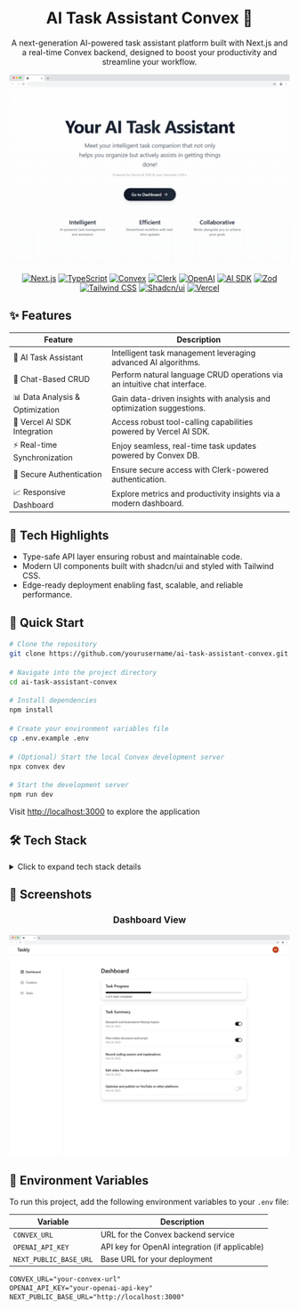 <div align="center">

# AI Task Assistant Convex 🚀

A next-generation AI-powered task assistant platform built with Next.js and a real-time Convex backend, designed to boost your productivity and streamline your workflow.

![Landing Page](/public/project-image/landingpage.png)

[![Next.js](https://img.shields.io/badge/Next.js-black?style=for-the-badge&logo=next.js&logoColor=white)](https://nextjs.org/)
[![TypeScript](https://img.shields.io/badge/TypeScript-007ACC?style=for-the-badge&logo=typescript&logoColor=white)](https://www.typescriptlang.org/)
[![Convex](https://img.shields.io/badge/Convex-000000?style=for-the-badge&logo=convex&logoColor=white)](https://www.convex.dev/)
[![Clerk](https://img.shields.io/badge/Clerk-6C47FF?style=for-the-badge&logo=clerk&logoColor=white)](https://clerk.com/)
[![OpenAI](https://img.shields.io/badge/OpenAI-000000?style=for-the-badge&logo=openai&logoColor=white)](https://openai.com/)
[![AI SDK](https://img.shields.io/badge/AI_SDK-000000?style=for-the-badge&logo=ai&logoColor=white)](https://sdk.vercel.ai/)
[![Zod](https://img.shields.io/badge/Zod-3068B7?style=for-the-badge&logo=zod&logoColor=white)](https://zod.dev/)
[![Tailwind CSS](https://img.shields.io/badge/Tailwind_CSS-06B6D4?style=for-the-badge&logo=tailwind-css&logoColor=white)](https://tailwindcss.com/)
[![Shadcn/ui](https://img.shields.io/badge/Shadcn/ui-000000?style=for-the-badge&logo=shadcnui&logoColor=white)](https://ui.shadcn.com/)
[![Vercel](https://img.shields.io/badge/Vercel-000000?style=for-the-badge&logo=vercel&logoColor=white)](https://vercel.com/)

</div>

## ✨ Features

<div align="center">

| Feature                         | Description                                                               |
| ------------------------------- | ------------------------------------------------------------------------- |
| 🤖 AI Task Assistant            | Intelligent task management leveraging advanced AI algorithms.            |
| 💬 Chat-Based CRUD              | Perform natural language CRUD operations via an intuitive chat interface. |
| 📊 Data Analysis & Optimization | Gain data-driven insights with analysis and optimization suggestions.     |
| 🔧 Vercel AI SDK Integration    | Access robust tool-calling capabilities powered by Vercel AI SDK.         |
| ⚡ Real-time Synchronization    | Enjoy seamless, real-time task updates powered by Convex DB.              |
| 🔐 Secure Authentication        | Ensure secure access with Clerk-powered authentication.                   |
| 📈 Responsive Dashboard         | Explore metrics and productivity insights via a modern dashboard.         |

</div>

## 🌟 Tech Highlights

- Type-safe API layer ensuring robust and maintainable code.
- Modern UI components built with shadcn/ui and styled with Tailwind CSS.
- Edge-ready deployment enabling fast, scalable, and reliable performance.

## 🚀 Quick Start

```bash
# Clone the repository
git clone https://github.com/yourusername/ai-task-assistant-convex.git

# Navigate into the project directory
cd ai-task-assistant-convex

# Install dependencies
npm install

# Create your environment variables file
cp .env.example .env

# (Optional) Start the local Convex development server
npx convex dev

# Start the development server
npm run dev
```

Visit [http://localhost:3000](http://localhost:3000) to explore the application

## 🛠️ Tech Stack

<details>
<summary>Click to expand tech stack details</summary>

### Core Framework

- **[Next.js](https://nextjs.org/)** - React framework with App Router for SSR and static pages
- **[TypeScript](https://www.typescriptlang.org/)** - For robust type safety and improved development experience
- **[React](https://reactjs.org/)** - Build dynamic UIs with modern React features

### Backend & Data

- **[Convex](https://www.convex.dev/)** - Serverless, real-time backend to power dynamic data operations

### Authentication

- **[Clerk](https://clerk.com/)** - Modern authentication and user management solution

### AI

- **[AI SDK](https://sdk.vercel.ai/)** - Powerful AI SDK for building AI-powered features
- **[OpenAI](https://openai.com/)** - (Optional) Integrate advanced AI features for task automation

### Form Management & Validation

- **[Zod](https://zod.dev/)** - TypeScript-first schema validation with static type inference

### State Management

- **[React Query](https://tanstack.com/query/latest)** - Powerful data synchronization and state management

### UI & Styling

- **[Tailwind CSS](https://tailwindcss.com/)** - Utility-first CSS framework for fast and responsive design
- **[shadcn/ui](https://ui.shadcn.com/)** - Pre-built, modern UI components to accelerate development
- **[Lucide Icons](https://lucide.dev/)** - Icon library for clean and customizable visuals

### Development & Deployment

- **[ESLint](https://eslint.org/)** - Enforces code quality and consistency
- **[Prettier](https://prettier.io/)** - Automatic code formatting
- **[Vercel](https://vercel.com/)** - Lightning-fast deployment and hosting platform

</details>

## 📸 Screenshots

<div align="center">

### Dashboard View

![Dashboard View](/public/project-image/dashboard.png)

</div>

## 🔐 Environment Variables

To run this project, add the following environment variables to your `.env` file:

| Variable               | Description                                    |
| ---------------------- | ---------------------------------------------- |
| `CONVEX_URL`           | URL for the Convex backend service             |
| `OPENAI_API_KEY`       | API key for OpenAI integration (if applicable) |
| `NEXT_PUBLIC_BASE_URL` | Base URL for your deployment                   |

```
CONVEX_URL="your-convex-url"
OPENAI_API_KEY="your-openai-api-key"
NEXT_PUBLIC_BASE_URL="http://localhost:3000"
```
